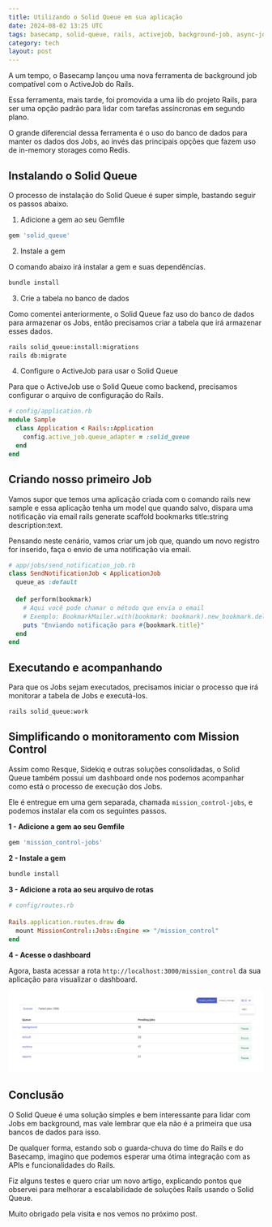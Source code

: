 ```yaml
---
title: Utilizando o Solid Queue em sua aplicação
date: 2024-08-02 13:25 UTC
tags: basecamp, solid-queue, rails, activejob, background-job, async-job, ruby
category: tech
layout: post
---
```



A um tempo, o Basecamp lançou uma nova ferramenta de background job compatível com o ActiveJob do Rails.

Essa ferramenta, mais tarde, foi promovida a uma lib do projeto Rails, para ser uma opção padrão para lidar com tarefas assíncronas em segundo plano.

O grande diferencial dessa ferramenta é o uso do banco de dados para manter os dados dos Jobs, ao invés das principais opções que fazem uso de in-memory storages como Redis.


## Instalando o Solid Queue

O processo de instalação do Solid Queue é super simple, bastando seguir os passos abaixo.

1. Adicione a gem ao seu Gemfile

```ruby
gem 'solid_queue'
```

2. Instale a gem

O comando abaixo irá instalar a gem e suas dependências.

```bash
bundle install
```

3. Crie a tabela no banco de dados

Como comentei anteriormente, o Solid Queue faz uso do banco de dados para armazenar os Jobs, então precisamos criar a
tabela que irá armazenar esses dados.

```bash
rails solid_queue:install:migrations
rails db:migrate
```

4. Configure o ActiveJob para usar o Solid Queue

Para que o ActiveJob use o Solid Queue como backend, precisamos configurar o arquivo de configuração do Rails.

```ruby
# config/application.rb
module Sample
  class Application < Rails::Application
    config.active_job.queue_adapter = :solid_queue
  end
end
```


## Criando nosso primeiro Job

Vamos supor que temos uma aplicação criada com o comando rails new sample e essa aplicação tenha um model que quando salvo, dispara uma notificação via email rails generate scaffold bookmarks title:string description:text.

Pensando neste cenário, vamos criar um job que, quando um novo registro for inserido, faça o envio de uma notificação via email.

```ruby
# app/jobs/send_notification_job.rb
class SendNotificationJob < ApplicationJob
  queue_as :default

  def perform(bookmark)
    # Aqui você pode chamar o método que envia o email
    # Exemplo: BookmarkMailer.with(bookmark: bookmark).new_bookmark.deliver_now
    puts "Enviando notificação para #{bookmark.title}"
  end
end
```


## Executando e acompanhando

Para que os Jobs sejam executados, precisamos iniciar o processo que irá monitorar a tabela de Jobs e executá-los.

```bash
rails solid_queue:work
```



## Simplificando o monitoramento com Mission Control

Assim como Resque, Sidekiq e outras soluções consolidadas, o Solid Queue também possui um dashboard onde nos podemos acompanhar como está o processo de execução dos Jobs.

Ele é entregue em uma gem separada, chamada `mission_control-jobs`, e podemos instalar ela com os seguintes passos.

**1 - Adicione a gem ao seu Gemfile**

```ruby
gem 'mission_control-jobs'
```

**2 - Instale a gem**

```bash
bundle install
```

**3 - Adicione a rota ao seu arquivo de rotas**

```ruby
# config/routes.rb

Rails.application.routes.draw do
  mount MissionControl::Jobs::Engine => "/mission_control"
end
```

**4 - Acesse o dashboard**

Agora, basta acessar a rota `http://localhost:3000/mission_control` da sua aplicação para visualizar o dashboard.


![Mission Control](2024-08-02-utilizando-o-solid-queue-em-sua-aplicacao/queues-multiple.png)


## Conclusão

O Solid Queue é uma solução simples e bem interessante para lidar com Jobs em background, mas vale lembrar que ela não é a primeira que usa bancos de dados para isso.

De qualquer forma, estando sob o guarda-chuva do time do Rails e do Basecamp, imagino que podemos esperar uma ótima integração com as APIs e funcionalidades do Rails.

Fiz alguns testes e quero criar um novo artigo, explicando pontos que observei para melhorar a escalabilidade de soluções Rails usando o Solid Queue.

Muito obrigado pela visita e nos vemos no próximo post.
